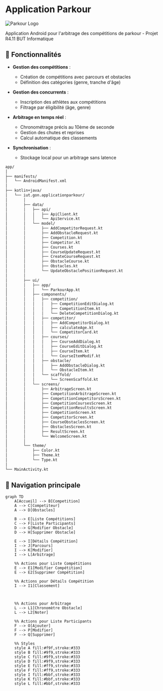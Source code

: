 # Application Parkour 

![Parkour Logo](https://media.istockphoto.com/id/528565136/fr/vectoriel/parkour-saut-silhouette.jpg?s=612x612&w=0&k=20&c=tcklP_GYbr1PukVrEs_Q4QJMCVmpzSKXerojUMZraNY=) 

Application Android pour l'arbitrage des compétitions de parkour - Projet R4.11 BUT Informatique

## 🎯 Fonctionnalités

- **Gestion des compétitions** :
  - Création de compétitions avec parcours et obstacles
  - Définition des catégories (genre, tranche d'âge)
  
- **Gestion des concurrents** :
  - Inscription des athlètes aux compétitions
  - Filtrage par éligibilité (âge, genre)

- **Arbitrage en temps réel** :
  - Chronométrage précis au 10ème de seconde
  - Gestion des chutes et reprises
  - Calcul automatique des classements

- **Synchronisation** :
  - Stockage local pour un arbitrage sans latence

```bash
app/
│
├── manifests/
│   └── AndroidManifest.xml
│
├── kotlin+java/
│   └── iut.gon.applicationparkour/
│       │
│       ├── data/
│       │   ├── api/
│       │   │   ├── ApiClient.kt
│       │   │   └── ApiService.kt
│       │   └── model/
│       │       ├── AddCompetitorRequest.kt
│       │       ├── AddObstacleRequest.kt
│       │       ├── Competition.kt
│       │       ├── Competitor.kt
│       │       ├── Courses.kt
│       │       ├── CourseUpdateRequest.kt
│       │       ├── CreateCourseRequest.kt
│       │       ├── ObstacleCourse.kt
│       │       ├── Obstacles.kt
│       │       └── UpdateObstaclePositionRequest.kt
│       │
│       ├── ui/
│       │   ├── app/
│       │   │   └── ParkourApp.kt
│       │   ├── components/
│       │   │   ├── competition/
│       │   │   │   ├── CompetitionEditDialog.kt
│       │   │   │   ├── CompetitionItem.kt
│       │   │   │   └── DeleteCompetitionDialog.kt
│       │   │   ├── competitor/
│       │   │   │   ├── AddCompetitorDialog.kt
│       │   │   │   ├── calculateAge.kt
│       │   │   │   └── CompetitorCard.kt
│       │   │   ├── courses/
│       │   │   │   ├── CourseAddDialog.kt
│       │   │   │   ├── CourseEditDialog.kt
│       │   │   │   ├── CourseItem.kt
│       │   │   │   └── CourseItemModif.kt
│       │   │   ├── obstacle/
│       │   │   │   ├── AddObstacleDialog.kt
│       │   │   │   └── ObstacleItem.kt
│       │   │   └── scaffold/
│       │   │       └── ScreenScaffold.kt
│       │   └── screens/
│       │       ├── ArbitrageScreen.kt
│       │       ├── CompetitionArbitrageScreen.kt
│       │       ├── CompetitionCompetitorsScreen.kt
│       │       ├── CompetitionCoursesScreen.kt
│       │       ├── CompetitionResultsScreen.kt
│       │       ├── CompetitionScreen.kt
│       │       ├── CompetitorScreen.kt
│       │       ├── CourseObstaclesScreen.kt
│       │       ├── ObstaclesScreen.kt
│       │       ├── ResultScreen.kt
│       │       └── WelcomeScreen.kt
│       │
│       └── theme/
│           ├── Color.kt
│           ├── Theme.kt
│           └── Type.kt
│
└── MainActivity.kt

```

## 📱 Navigation principale

```mermaid
graph TD
    A[Accueil] --> B[Competition]
    A --> C[Competiteur]
    A --> D[Obstacles]
    
    B --> E[Liste Compétitions]
    C --> F[Liste Participants]
    D --> G[Modifier Obstacle]
    D --> H[Supprimer Obstacle]
    
    E --> I[Détails Compétition]
    I --> J[Parcours]
    I --> K[Modifier]
    I --> L[Arbitrage]
    
    %% Actions pour Liste Compétitions
    E --> E1[Modifier Compétition]
    E --> E2[Supprimer Compétition]
    
    %% Actions pour Détails Compétition
    I --> I1[Classement]
    
 
    
    %% Actions pour Arbitrage
    L --> L1[Chronomètre Obstacle]
    L --> L2[Noter]
    
    %% Actions pour Liste Participants
    F --> O[Ajouter]
    F --> P[Modifier]
    F --> Q[Supprimer]
    
    %% Styles
    style A fill:#f9f,stroke:#333
    style B fill:#9f9,stroke:#333
    style C fill:#9f9,stroke:#333
    style D fill:#9f9,stroke:#333
    style E fill:#ff9,stroke:#333
    style F fill:#ff9,stroke:#333
    style I fill:#bbf,stroke:#333
    style K fill:#bbf,stroke:#333
    style L fill:#bbf,stroke:#333
    
